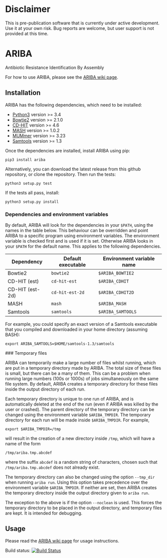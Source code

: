 Disclaimer
==========

This is pre-publication software that is currently under active development.
Use it at your own risk. Bug reports are welcome, but
user support is not provided at this time.


ARIBA
=====

Antibiotic Resistance Identification By Assembly


For how to use ARIBA, please see the [ARIBA wiki page][ARIBA wiki].



Installation
------------

ARIBA has the following dependencies, which need to be installed:
  * [Python3][python] version >= 3.4
  * [Bowtie2][bowtie2] version >= 2.1.0
  * [CD-HIT][cdhit] version >= 4.6
  * [MASH][mash] version >= 1.0.2
  * [MUMmer][mummer] version >= 3.23
  * [Samtools][samtools]  version >= 1.3


Once the dependencies are installed, install ARIBA using pip:

    pip3 install ariba

Alternatively, you can download the latest release from this github repository,
or clone the repository. Then run the tests:

    python3 setup.py test

If the tests all pass, install:

    python3 setup.py install


### Dependencies and environment variables

By default, ARIBA will look for the dependencies in your `$PATH`, using
the names in the table below. This behaviour can be overridden and
point ARIBA to a specific program using environment variables.
The environment variable is checked first and is used if it is set.
Otherwise ARIBA looks in your `$PATH` for the default name. This applies
to the following dependencies.

| Dependency     |  Default executable    | Environment variable name |
|----------------|------------------------|---------------------------|
| Bowtie2        | `bowtie2`              | `$ARIBA_BOWTIE2`          |
| CD-HIT (est)   | `cd-hit-est`           | `$ARIBA_CDHIT`            |
| CD-HIT (est-2d)| `cd-hit-est-2d`        | `$ARIBA_CDHIT2D`          |
| MASH           | `mash`                 | `$ARIBA_MASH`             |
| Samtools       | `samtools`             | `$ARIBA_SAMTOOLS`         |


For example, you could specify an exact version of a Samtools executable
that you compiled and downloaded in your home directory (assuming BASH):

    export ARIBA_SAMTOOLS=$HOME/samtools-1.3/samtools


### Temporary files

ARIBA can temporarily make a large number of files whilst running, which
are put in a temporary directory made by ARIBA.  The total size of these
files is small, but there can be a many of them. This can be a
problem when running large numbers (100s or 1000s) of jobs simultaneously
on the same file system.
By default, ARIBA creates a temporary directory for these files
inside the output directory of each run.

Each temporary directory
is unique to one run of ARIBA, and is automatically deleted at the end
of the run (even if ARIBA was killed by the user or crashed).
The parent directory of the temporary
directory can be changed using the environment variable
`$ARIBA_TMPDIR`. The temporary directory for each run will be made
inside `$ARIBA_TMPDIR`. For example,

    export $ARIBA_TMPDIR=/tmp

will result in the creation of a new directory inside `/tmp`, which
will have a name of the form

    /tmp/ariba.tmp.abcdef

where the suffix `abcdef` is a random string of characters, chosen
such that `/tmp/ariba.tmp.abcdef` does not already exist.

The temporary directory can also be changed using the option
`--tmp_dir` when running `ariba run`. Using this option takes precedence
over the environment variable `$ARIBA_TMPDIR`. If neither are
set, then ARIBA creates the temporary directory inside
the output directory given to `ariba run`.

The exception to the above is if the option `--noclean` is used.
This forces the temporary directory to be placed in the output
directory, and temporary files are kept. It is intended for
debugging.



Usage
-----

Please read the [ARIBA wiki page][ARIBA wiki] for usage instructions.



Build status: [![Build Status](https://travis-ci.org/sanger-pathogens/ariba.svg?branch=master)](https://travis-ci.org/sanger-pathogens/ariba)


  [bowtie2]: http://bowtie-bio.sourceforge.net/bowtie2/index.shtml
  [cdhit]: http://weizhongli-lab.org/cd-hit/
  [ARIBA wiki]: https://github.com/sanger-pathogens/ariba/wiki
  [mash]: https://mash.readthedocs.io/en/latest/
  [mummer]: http://mummer.sourceforge.net/
  [samtools]: http://www.htslib.org/
  [python]: https://www.python.org/


